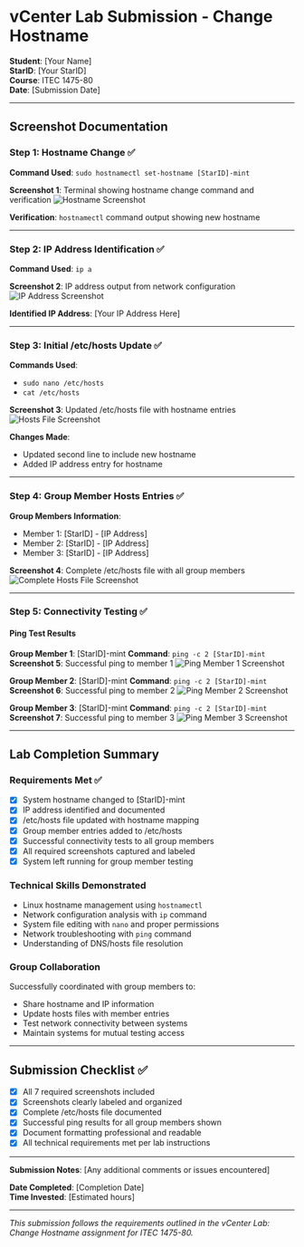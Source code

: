 # vCenter Lab Submission - Change Hostname
**Student**: [Your Name]  
**StarID**: [Your StarID]  
**Course**: ITEC 1475-80  
**Date**: [Submission Date]  

---

## Screenshot Documentation

### Step 1: Hostname Change ✅
**Command Used**: `sudo hostnamectl set-hostname [StarID]-mint`

**Screenshot 1**: Terminal showing hostname change command and verification
![Hostname Screenshot](screenshots/01-hostname-change.png)

**Verification**: `hostnamectl` command output showing new hostname

---

### Step 2: IP Address Identification ✅
**Command Used**: `ip a`

**Screenshot 2**: IP address output from network configuration
![IP Address Screenshot](screenshots/02-ip-address.png)

**Identified IP Address**: [Your IP Address Here]

---

### Step 3: Initial /etc/hosts Update ✅
**Commands Used**: 
- `sudo nano /etc/hosts`
- `cat /etc/hosts`

**Screenshot 3**: Updated /etc/hosts file with hostname entries
![Hosts File Screenshot](screenshots/03-hosts-initial.png)

**Changes Made**:
- Updated second line to include new hostname
- Added IP address entry for hostname

---

### Step 4: Group Member Hosts Entries ✅
**Group Members Information**:
- Member 1: [StarID] - [IP Address]
- Member 2: [StarID] - [IP Address]  
- Member 3: [StarID] - [IP Address]

**Screenshot 4**: Complete /etc/hosts file with all group members
![Complete Hosts File Screenshot](screenshots/04-hosts-complete.png)

---

### Step 5: Connectivity Testing ✅

#### Ping Test Results

**Group Member 1**: [StarID]-mint
**Command**: `ping -c 2 [StarID]-mint`
**Screenshot 5**: Successful ping to member 1
![Ping Member 1 Screenshot](screenshots/05-ping-member1.png)

**Group Member 2**: [StarID]-mint
**Command**: `ping -c 2 [StarID]-mint`
**Screenshot 6**: Successful ping to member 2
![Ping Member 2 Screenshot](screenshots/06-ping-member2.png)

**Group Member 3**: [StarID]-mint
**Command**: `ping -c 2 [StarID]-mint`
**Screenshot 7**: Successful ping to member 3
![Ping Member 3 Screenshot](screenshots/07-ping-member3.png)

---

## Lab Completion Summary

### Requirements Met ✅
- [x] System hostname changed to [StarID]-mint
- [x] IP address identified and documented
- [x] /etc/hosts file updated with hostname mapping
- [x] Group member entries added to /etc/hosts
- [x] Successful connectivity tests to all group members
- [x] All required screenshots captured and labeled
- [x] System left running for group member testing

### Technical Skills Demonstrated
- Linux hostname management using `hostnamectl`
- Network configuration analysis with `ip` command
- System file editing with `nano` and proper permissions
- Network troubleshooting with `ping` command
- Understanding of DNS/hosts file resolution

### Group Collaboration
Successfully coordinated with group members to:
- Share hostname and IP information
- Update hosts files with member entries
- Test network connectivity between systems
- Maintain systems for mutual testing access

---

## Submission Checklist ✅
- [x] All 7 required screenshots included
- [x] Screenshots clearly labeled and organized
- [x] Complete /etc/hosts file documented
- [x] Successful ping results for all group members shown
- [x] Document formatting professional and readable
- [x] All technical requirements met per lab instructions

---

**Submission Notes**: [Any additional comments or issues encountered]

**Date Completed**: [Completion Date]  
**Time Invested**: [Estimated hours]

---

*This submission follows the requirements outlined in the vCenter Lab: Change Hostname assignment for ITEC 1475-80.*